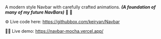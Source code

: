 A modern style Navbar with carefully crafted animations. _**(A foundation of many of my future NavBars)**_ 🧱 🌁

⚙️ Live code here: https://githubbox.com/keiryan/Navbar

🧑‍💻 Live demo: https://navbar-mocha.vercel.app/
